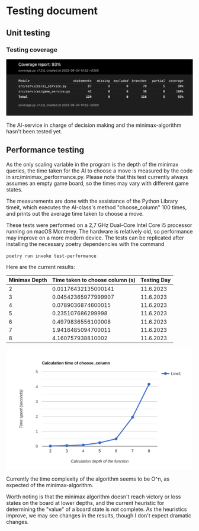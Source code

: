 # Testing document


## Unit testing

### Testing coverage

![](./pictures/CoverageReport.png)

The AI-service in charge of decision making and the minimax-algorithm hasn't been tested yet.

## Performance testing

As the only scaling variable in the program is the depth of the minimax queries, the time taken for the AI to choose a move is measured by the code in src/minimax_performance.py. Please note that this test currently always assumes an empty game board, so the times may vary with different game states.

The measurements are done with the assistance of the Python Library timeit, which executes the AI-class's method "choose_column" 100 times, and prints out the average time taken to choose a move.

These tests were performed on a 2,7 GHz Dual-Core Intel Core i5 processor running on macOS Monterey. The hardware is relatively old, so performance may improve on a more modern device. The tests can be replicated after installing the necessary poetry dependencies with the command

`poetry run invoke test-performance`

Here are the current results:

|Minimax Depth|Time taken to choose column (s)|Testing Day|
|-|-|-|
|2|0.01176432135000141|11.6.2023|
|3|0.04542365977999907|11.6.2023|
|4|0.0789036874600015|11.6.2023|
|5|0.235107686299998|11.6.2023|
|6|0.4979836556100008|11.6.2023|
|7|1.9416485094700011|11.6.2023|
|8|4.160757938810002|11.6.2023|

![](./pictures/perftestlinegraph1.svg)

Currently the time complexity of the algorithm seems to be O^n, as expected of the minimax-algorithm.

Worth noting is that the minimax algorithm doesn't reach victory or loss states on the board at lower depths, and the current heuristic for determining the "value" of a board state is not complete. As the heuristics improve, we may see changes in the results, though I don't expect dramatic changes.
